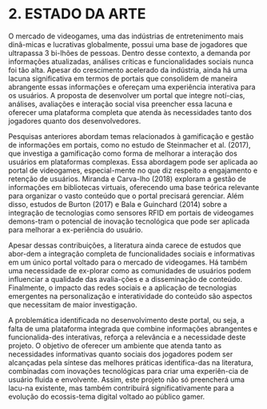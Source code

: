# 2. ESTADO DA ARTE
O mercado de videogames, uma das indústrias de entretenimento mais dinâ-micas e lucrativas globalmente, possui uma base de jogadores que ultrapassa 3 bi-lhões de pessoas. Dentro desse contexto, a demanda por informações atualizadas, análises críticas e funcionalidades sociais nunca foi tão alta. Apesar do crescimento acelerado da indústria, ainda há uma lacuna significativa em termos de portais que consolidem de maneira abrangente essas informações e ofereçam uma experiência interativa para os usuários. A proposta de desenvolver um portal que integre notí-cias, análises, avaliações e interação social visa preencher essa lacuna e oferecer uma plataforma completa que atenda às necessidades tanto dos jogadores quanto dos desenvolvedores.  

Pesquisas anteriores abordam temas relacionados à gamificação e gestão de informações em portais, como no estudo de Steinmacher et al. (2017), que investiga a gamificação como forma de melhorar a interação dos usuários em plataformas complexas. Essa abordagem pode ser aplicada ao portal de videogames, especial-mente no que diz respeito a engajamento e retenção de usuários. Miranda e Carva-lho (2018) exploram a gestão de informações em bibliotecas virtuais, oferecendo uma base teórica relevante para organizar o vasto conteúdo que o portal precisará gerenciar. Além disso, estudos de Burton (2017) e Bala e Guinchard (2014) sobre a integração de tecnologias como sensores RFID em portais de videogames demons-tram o potencial de inovação tecnológica que pode ser aplicada para melhorar a ex-periência do usuário.  

Apesar dessas contribuições, a literatura ainda carece de estudos que abor-dem a integração completa de funcionalidades sociais e informativas em um único portal voltado para o mercado de videogames. Há também uma necessidade de ex-plorar como as comunidades de usuários podem influenciar a qualidade das avalia-ções e a disseminação de conteúdo. Finalmente, o impacto das redes sociais e a aplicação de tecnologias emergentes na personalização e interatividade do conteúdo são aspectos que necessitam de maior investigação.  

A problemática identificada no desenvolvimento deste portal, ou seja, a falta de uma plataforma integrada que combine informações abrangentes e funcionalida-des interativas, reforça a relevância e a necessidade deste projeto. O objetivo de oferecer um ambiente que atenda tanto as necessidades informativas quanto sociais dos jogadores podem ser alcançadas pela síntese das melhores práticas identifica-das na literatura, combinadas com inovações tecnológicas para criar uma experiên-cia de usuário fluida e envolvente. Assim, este projeto não só preencherá uma lacu-na existente, mas também contribuirá significativamente para a evolução do ecossis-tema digital voltado ao público gamer.

